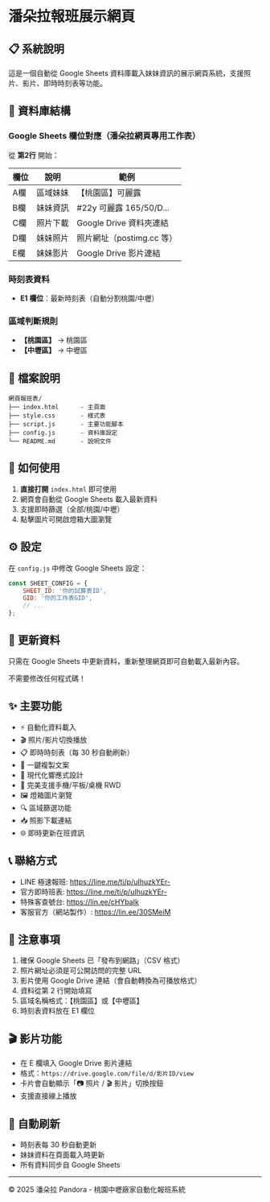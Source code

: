 # 潘朵拉報班展示網頁

## 📋 系統說明

這是一個自動從 Google Sheets 資料庫載入妹妹資訊的展示網頁系統，支援照片、影片、即時時刻表等功能。

## 🔧 資料庫結構

### Google Sheets 欄位對應（潘朵拉網頁專用工作表）

從 **第2行** 開始：

| 欄位 | 說明 | 範例 |
|------|------|------|
| A欄 | 區域妹妹 | 【桃園區】可麗露 |
| B欄 | 妹妹資訊 | #22y 可麗露 165/50/D... |
| C欄 | 照片下載 | Google Drive 資料夾連結 |
| D欄 | 妹妹照片 | 照片網址（postimg.cc 等） |
| E欄 | 妹妹影片 | Google Drive 影片連結 |

### 時刻表資料

- **E1 欄位**：最新時刻表（自動分割桃園/中壢）

### 區域判斷規則

- **【桃園區】** → 桃園區
- **【中壢區】** → 中壢區

## 📁 檔案說明

```
網頁報班表/
├── index.html      - 主頁面
├── style.css       - 樣式表
├── script.js       - 主要功能腳本
├── config.js       - 資料庫設定
└── README.md       - 說明文件
```

## 🚀 如何使用

1. **直接打開** `index.html` 即可使用
2. 網頁會自動從 Google Sheets 載入最新資料
3. 支援即時篩選（全部/桃園/中壢）
4. 點擊圖片可開啟燈箱大圖瀏覽

## ⚙️ 設定

在 `config.js` 中修改 Google Sheets 設定：

```javascript
const SHEET_CONFIG = {
    SHEET_ID: '你的試算表ID',
    GID: '你的工作表GID',
    // ...
};
```

## 🔄 更新資料

只需在 Google Sheets 中更新資料，重新整理網頁即可自動載入最新內容。

不需要修改任何程式碼！

## ✨ 主要功能

- ⚡ 自動化資料載入
- 🎬 照片/影片切換播放
- 📋 即時時刻表（每 30 秒自動刷新）
- 📝 一鍵複製文案
- 🎨 現代化響應式設計
- 📱 完美支援手機/平板/桌機 RWD
- 🖼️ 燈箱圖片瀏覽
- 🔍 區域篩選功能
- 📥 照影下載連結
- 🌐 即時更新在班資訊

## 📞 聯絡方式

- LINE 極速報班: https://line.me/ti/p/uIhuzkYEr-
- 官方即時班表: https://line.me/ti/p/uIhuzkYEr-
- 特殊客查號台: https://lin.ee/cHYbaIk
- 客服官方（網站製作）: https://lin.ee/30SMeiM

## 📝 注意事項

1. 確保 Google Sheets 已「發布到網路」（CSV 格式）
2. 照片網址必須是可公開訪問的完整 URL
3. 影片使用 Google Drive 連結（會自動轉換為可播放格式）
4. 資料從第 2 行開始填寫
5. 區域名稱格式：【桃園區】或【中壢區】
6. 時刻表資料放在 E1 欄位

## 🎬 影片功能

- 在 E 欄填入 Google Drive 影片連結
- 格式：`https://drive.google.com/file/d/影片ID/view`
- 卡片會自動顯示「📷 照片 / 🎬 影片」切換按鈕
- 支援直接線上播放

## 🔄 自動刷新

- 時刻表每 30 秒自動更新
- 妹妹資料在頁面載入時更新
- 所有資料同步自 Google Sheets

---

© 2025 潘朵拉 Pandora - 桃園中壢廠家自動化報班系統

